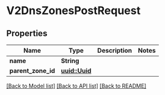 # V2DnsZonesPostRequest

## Properties

Name | Type | Description | Notes
------------ | ------------- | ------------- | -------------
**name** | **String** |  | 
**parent_zone_id** | [**uuid::Uuid**](uuid::Uuid.md) |  | 

[[Back to Model list]](../README.md#documentation-for-models) [[Back to API list]](../README.md#documentation-for-api-endpoints) [[Back to README]](../README.md)


